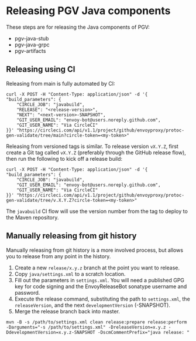 # Releasing PGV Java components

These steps are for releasing the Java components of PGV:
- pgv-java-stub
- pgv-java-grpc
- pgv-artifacts

## Releasing using CI

Releasing from main is fully automated by CI:
```
curl -X POST -H "Content-Type: application/json" -d '{
"build_parameters": {
    "CIRCLE_JOB": "javabuild", 
    "RELEASE": "<release-version>",
    "NEXT": "<next-version>-SNAPSHOT",
    "GIT_USER_EMAIL": "envoy-bot@users.noreply.github.com",
    "GIT_USER_NAME": "Via CircleCI"
}}' "https://circleci.com/api/v1.1/project/github/envoyproxy/protoc-gen-validate/tree/main?circle-token=<my-token>"
```

Releasing from versioned tags is similar. To release version `vX.Y.Z`, first
create a Git tag called `vX.Y.Z` (preferably through the GitHub release flow),
then run the following to kick off a release build:
```
curl -X POST -H "Content-Type: application/json" -d '{
"build_parameters": {
    "CIRCLE_JOB": "javabuild",
    "GIT_USER_EMAIL": "envoy-bot@users.noreply.github.com",
    "GIT_USER_NAME": "Via CircleCI"
}}' "https://circleci.com/api/v1.1/project/github/envoyproxy/protoc-gen-validate/tree/v.X.Y.Z?circle-token=<my-token>"
```

The `javabuild` CI flow will use the version number from the tag to deploy to
the Maven repository.

## Manually releasing from git history

Manually releasing from git history is a more involved process, but allows you
to release from any point in the history.

1. Create a new `release/x.y.z` branch at the point you want to release.
1. Copy `java/settings.xml` to a scratch location.
1. Fill out the parameters in `settings.xml`. You will need a published GPG key
   for code signing and the EnvoyReleaseBot sonatype username and password.
1. Execute the release command, substituting the path to `settings.xml`, the
   `releaseVersion`, and the next `developmentVersion` (-SNAPSHOT).
1. Merge the release branch back into master.

```
mvn -B -s /path/to/settings.xml clean release:prepare release:perform -Darguments="-s /path/to/settings.xml" -DreleaseVersion=x.y.z -DdevelopmentVersion=x.y.z-SNAPSHOT -DscmCommentPrefix="java release: "
```

